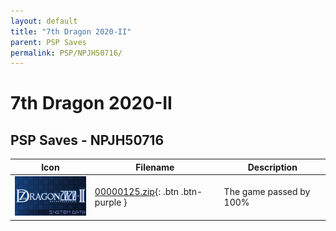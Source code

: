```yaml
---
layout: default
title: "7th Dragon 2020-II"
parent: PSP Saves
permalink: PSP/NPJH50716/
---
```

# 7th Dragon 2020-II

## PSP Saves - NPJH50716

| Icon | Filename | Description |
|------|----------|-------------|
| ![7th Dragon 2020-II](ICON0.PNG) | [00000125.zip](00000125.zip){: .btn .btn-purple } | The game passed by 100% |
